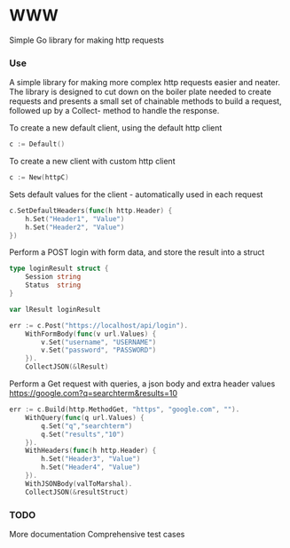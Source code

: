 # WWW

Simple Go library for making http requests

### Use

A simple library for making more complex http requests easier and neater. The library is designed to cut down on the boiler plate needed to create requests and presents a small set of chainable methods to build a request, followed up by a Collect- method to handle the response.


To create a new default client, using the default http client
```go
c := Default()
```

To create a new client with custom http client
```go
c := New(httpC)
```

Sets default values for the client - automatically used in each request
```go
c.SetDefaultHeaders(func(h http.Header) {
    h.Set("Header1", "Value")
    h.Set("Header2", "Value")
})
```

Perform a POST login with form data, and store the result into a struct
```go
type loginResult struct {
    Session string 
    Status  string 
}

var lResult loginResult

err := c.Post("https://localhost/api/login").
    WithFormBody(func(v url.Values) {
        v.Set("username", "USERNAME")
        v.Set("password", "PASSWORD")
    }).
    CollectJSON(&lResult)
```

Perform a Get request with queries, a json body and extra header values
https://google.com?q=searchterm&results=10
```go
err := c.Build(http.MethodGet, "https", "google.com", "").
    WithQuery(func(q url.Values) {
        q.Set("q","searchterm")
        q.Set("results","10")
    }).
    WithHeaders(func(h http.Header) {
        h.Set("Header3", "Value")
        h.Set("Header4", "Value")
    }).
    WithJSONBody(valToMarshal).
    CollectJSON(&resultStruct)
```

### TODO

More documentation 
Comprehensive test cases
